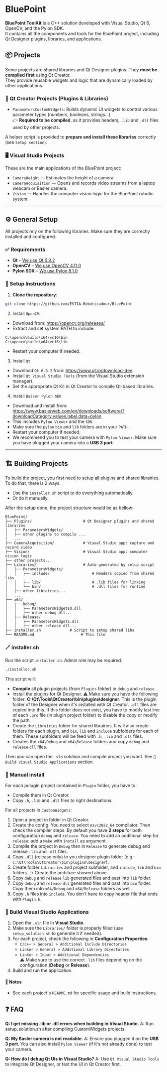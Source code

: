 # BluePoint

**BluePoint ToolKit** is a C++ solution developed with Visual Studio, Qt 6, OpenCV, and the Pylon SDK.  
It contains all the components and tools for the BluePoint project, including Qt Designer plugins, libraries, and applications.

## 📦 Projects

Some projects are shared libraries and Qt Designer plugins. They **must be compiled first** using Qt Creator.  
They provide reusable widgets and logic that are dynamically loaded by other applications.

### 🔧 Qt Creator Projects (Plugins & Libraries)

- `ParametersCustomWidgets`: Builds dynamic UI widgets to control various parameter types (numbers, booleans, strings...).  
  👉 **Required to be compiled**, as it provides headers, `.lib` and `.dll` files used by other projects.

A helper script is provided to **prepare and install these libraries** correctly (see `Setup section`).

### 🖥️ Visual Studio Projects

These are the main applications of the BluePoint project:

- `CameraHeight` — Estimates the height of a camera.
- `CameraAcquisition` — Opens and records video streams from a laptop webcam or Basler camera.
- `Vision` — Handles the computer vision logic for the BluePoint robotic system.

---

## ⚙️ General Setup

All projects rely on the following libraries. Make sure they are correctly installed and configured.

### ✅ Requirements

- **Qt** – [We use Qt 6.8.2](https://www.qt.io/download-dev)
- **OpenCV** – [We use OpenCV 4.11.0](https://opencv.org/releases/)
- **Pylon SDK** – [We use Pylon 8.1.0](https://www.baslerweb.com/en/downloads/software/?downloadCategory.values.label.data=pylon)

### 🧰 Setup Instructions

1. **Clone the repository**:
```bash
git clone https://github.com/ESTIA-Roboticadour/BluePoint
```

2. Install `OpenCV`:
- Download from: https://opencv.org/releases/
- Extract and set system PATH to include:
```
C:\opencv\build\x64\vc16\bin
C:\opencv\build\x64\vc16\lib
```
- Restart your computer if needed.

3. Install `Qt`
- Download `Qt 6.8.2` from: https://www.qt.io/download-dev.
- Install `Qt Visual Studio Tools` (from the Visual Studio extension manager).
- Set the appropriate Qt Kit in Qt Creator to compile Qt-based libraries.

4. Install `Balser Pylon SDK`
- Download and install from: https://www.baslerweb.com/en/downloads/software/?downloadCategory.values.label.data=pylon
- This includes `Pylon Viewer` and the `SDK`.
- Make sure the `pylon` `bin` and `lib` folders are in your `PATH`.
- Restart your computer if needed.
- We recommend you to test your camera with `Pylon Viewer`. Make sure you have plugged your camera into a **USB 3 port**. 

---

## 🏗️ Building Projects

To build the project, you first need to setup all plugins and shared librairies. To do that, there is 2 ways.
- Use the `installer.sh` script to do everything automatically.
- Or do it manually.

After the setup done, the project structure would be as bellow:

```
BluePoint/
├── Plugins/                       # Qt Designer plugins and shared libraries
│   ├── ParametersWidgets/
│   ├── other plugins to compile ...
|   ...
├── CameraAcquisition/             # Visual Studio app: capture and record video
├── Vision/                        # Visual Studio app: computer vision logic
├── other projects...
├── Libraries/                     # Auto-generated by setup script
│   ├── ParametersWidgets/
│   │   ├── include/                   # Headers copied from shared libs
│   │   ├── lib/                       # .lib files for linking
│   │   └── bin/                       # .dll files for runtime
│   ├── other librairies...
|   ...
├── x64/
│   ├── Debug/
│   │   ├── ParametersWidgetsd.dll
│   │   ├── other debug dll...
│   ├── Release/
│   │   ├── ParametersWidgets.dll
│   │   ├── other release dll...
├── installer.sh             # Script to setup shared libs
└── README.md                     # This file
```

### 🪄 installer.sh

Run the script `installer.sh`. Admin role may be required.
```bash
./installer.sh
```
This script will:
- **Compile** all plugin projects (from `Plugins` folder) in `debug` and `release`.
- Install the plugins for Qt Designer.  ⚠️ Make sure you have the following folder: **C:\Qt\Tools\QtCreator\bin\plugins\designer**. This is the plugin folder of the Designer when it's installed with Qt Creator. `.dll` files are copied into this. If this folder does not exist, you have to modify last line of each `.pro` file (in plugin project folder) to disable the copy or modify the path.
- Create the `Librairies` folder for shared librairies. It will also create folders for each plugin, and `bin`, `lib` and `include` subfolders for each of them. These subfolders will be feed with `.h`, `.lib` and `.dll` files.
- Creates the `x64\Debug` and `x64\Release` folders and copy `debug` and `release` `dll` files.

Then you can open the `.sln` solution and compile project you want. See `🧱 Build Visual Studio Applications` section.

### 🔌 Manual install
For each polugin project contained in `Plugin` folder, you have to:
- Compile them in Qt Creator.
- Copy `.h`, `.lib` and `.dll` files to right destinations.

For all projects in `CustomWidgets`:
1. Open a project in folder in Qt Creator.
2. Create the config. You need to select `msvc2022_64` compilator. Then check the compiler steps. By default you have **2 steps** for both configuration `debug` and `release`. You need to add an additional step for `release`: add a `Make` with `install` as argument.
3. Compile the project in `Debug` then in `Release` to generate debug and release `.lib` and `.dll` files.
4. Copy `.dll` (release only) to you designer plugin folder (e.g.: `C:\Qt\Tools\QtCreator\bin\plugins\designer`).
5. Create folder `Librairies` and project subfolder, and `include`, `lib` and `bin` folders. → Create the architure showed above.
6. Copy `debug` and `release` `lib` generated files and past into `lib` folder.
7. Copy `debug` and `release` `dll` generated files and past into `bin` folder. Copy them into `x64/Debug` and `x64/Release` folders as well.
8. Copy `.h` files into `include`. You don't have to copy header file that ends with `Plugin.h`. 

### 🧱 Build Visual Studio Applications

1. Open the `.sln` file in **Visual Studio**.
2. Make sure the `Libraries/` folder is properly filled (use `setup_solution.sh` to generate it if needed).
3. For each project, check the following in **Configuration Properties**:
   - `C/C++ > General > Additional Include Directories`
   - `Linker > General > Additional Library Directories`
   - `Linker > Input > Additional Dependencies`  
     ⚠️ Make sure to use the correct `.lib` files depending on the configuration (**Debug** or **Release**).
4. Build and run the application.

#### 📌 Notes

- See each project's `README.md` for specific usage and build instructions.

## ❓ FAQ
**Q: I get missing .lib or .dll errors when building in Visual Studio.**
A: Run setup_solution.sh after compiling CustomWidgets projects.

**Q: My Basler camera is not readable.**
A: Ensure you plugged it on the **USB 3 port**. You can also install `Pylon Viewer` (if it's not already done) to test your camera.

**Q: How do I debug Qt UIs in Visual Studio?**
A: Use `Qt Visual Studio Tools` to integrate Qt Designer, or test the UI in Qt Creator first.

